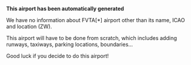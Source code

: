 **This airport has been automatically generated**

We have no information about FVTA[*] airport other than its name, ICAO and location (ZW).

This airport will have to be done from scratch, which includes adding runways, taxiways, parking locations, boundaries...

Good luck if you decide to do this airport!